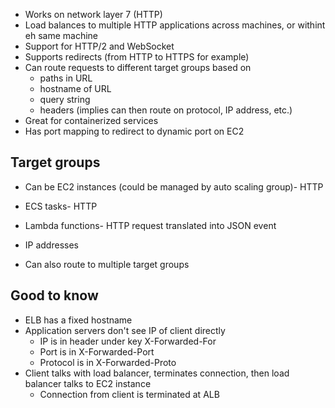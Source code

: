 - Works on network layer 7 (HTTP)
- Load balances to multiple HTTP applications across machines, or withint eh same machine
- Support for HTTP/2 and WebSocket
- Supports redirects (from HTTP to HTTPS for example)
- Can route requests to different target groups based on 
	- paths in URL 
	- hostname of URL
	- query string
	- headers (implies can then route on protocol, IP address, etc.)
- Great for containerized services
- Has port mapping to redirect to dynamic port on EC2

## Target groups
- Can be EC2 instances (could be managed by auto scaling group)- HTTP
- ECS tasks- HTTP
- Lambda functions- HTTP request translated into JSON event
- IP addresses

- Can also route to multiple target groups

## Good to know
- ELB has a fixed hostname
- Application servers don't see IP of client directly
	- IP is in header under key X-Forwarded-For
	- Port is in X-Forwarded-Port
	- Protocol is in X-Forwarded-Proto
- Client talks with load balancer, terminates connection, then load balancer talks to EC2 instance
	- Connection from client is terminated at ALB